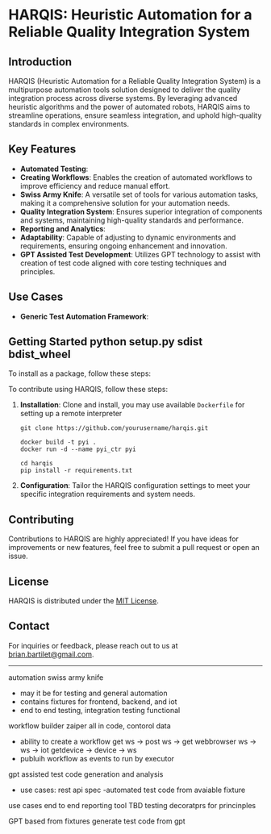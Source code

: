 # HARQIS: Heuristic Automation for a Reliable Quality Integration System

## Introduction

HARQIS (Heuristic Automation for a Reliable Quality Integration System) is a multipurpose automation tools solution designed to deliver the quality integration process across diverse systems. By leveraging advanced heuristic algorithms and the power of automated robots, HARQIS aims to streamline operations, ensure seamless integration, and uphold high-quality standards in complex environments.

## Key Features

- **Automated Testing**:
- **Creating Workflows**: Enables the creation of automated workflows to improve efficiency and reduce manual effort.
- **Swiss Army Knife**: A versatile set of tools for various automation tasks, making it a comprehensive solution for your automation needs.
- **Quality Integration System**: Ensures superior integration of components and systems, maintaining high-quality standards and performance.
- **Reporting and Analytics**:
- **Adaptability**: Capable of adjusting to dynamic environments and requirements, ensuring ongoing enhancement and innovation.
- **GPT Assisted Test Development**: Utilizes GPT technology to assist with creation of test code aligned with core testing techniques and principles.
## Use Cases

- **Generic Test Automation Framework**:

## Getting Started python setup.py sdist bdist_wheel
To install as a package, follow these steps:

To contribute using HARQIS, follow these steps:

1. **Installation**: Clone and install, you may use available `Dockerfile` for setting up a remote interpreter
   ```
   git clone https://github.com/yourusername/harqis.git
   ```
   ```
   docker build -t pyi .
   docker run -d --name pyi_ctr pyi
   ```
   ```
   cd harqis
   pip install -r requirements.txt
   ```

2. **Configuration**: Tailor the HARQIS configuration settings to meet your specific integration requirements and system needs.


## Contributing

Contributions to HARQIS are highly appreciated! If you have ideas for improvements or new features, feel free to submit a pull request or open an issue.

## License

HARQIS is distributed under the [MIT License](LICENSE).

## Contact

For inquiries or feedback, please reach out to us at [brian.bartilet@gmail.com](mailto:brian.bartilet@gmail.com).

---
automation swiss army knife
   - may it be for testing and general automation
   - contains fixtures for frontend, backend, and iot
   - end to end testing, integration testing functional

workflow builder zaiper all in code, contorol data
   - ability to create a workflow
   get ws -> post ws -> get webbrowser
   ws -> ws -> iot
   getdevice -> device -> ws
   - publuih workflow as events to run by executor

gpt assisted test code generation and analysis
   - use cases: rest api spec -automated test code from avaiable fixture

use cases
   end to end
reporting tool TBD
testing decoratprs for princinples


GPT based
   from fixtures generate test code from gpt
